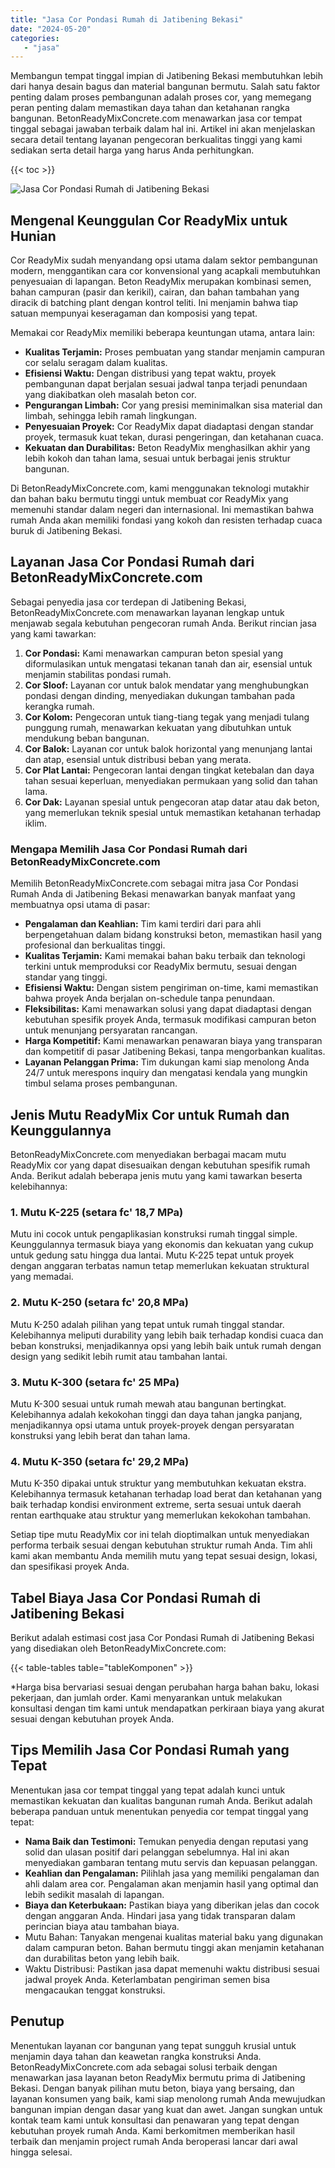 ```yaml
---
title: "Jasa Cor Pondasi Rumah di Jatibening Bekasi"
date: "2024-05-20"
categories: 
   - "jasa"
---
```


Membangun tempat tinggal impian di Jatibening Bekasi membutuhkan lebih dari hanya desain bagus dan material bangunan bermutu. Salah satu faktor penting dalam proses pembangunan adalah proses cor, yang memegang peran penting dalam memastikan daya tahan dan ketahanan rangka bangunan. BetonReadyMixConcrete.com menawarkan jasa cor tempat tinggal sebagai jawaban terbaik dalam hal ini. Artikel ini akan menjelaskan secara detail tentang layanan pengecoran berkualitas tinggi yang kami sediakan serta detail harga yang harus Anda perhitungkan.

{{< toc >}}

![Jasa Cor Pondasi Rumah di Jatibening Bekasi](https://betoncor8.github.io/cor/harga-beton-readymix-concrete%20(6).png)

## Mengenal Keunggulan Cor ReadyMix untuk Hunian

Cor ReadyMix sudah menyandang opsi utama dalam sektor pembangunan modern, menggantikan cara cor konvensional yang acapkali membutuhkan penyesuaian di lapangan. Beton ReadyMix merupakan kombinasi semen, bahan campuran (pasir dan kerikil), cairan, dan bahan tambahan yang diracik di batching plant dengan kontrol teliti. Ini menjamin bahwa tiap satuan mempunyai keseragaman dan komposisi yang tepat.

Memakai cor ReadyMix memiliki beberapa keuntungan utama, antara lain:

- **Kualitas Terjamin:** Proses pembuatan yang standar menjamin campuran cor selalu seragam dalam kualitas.
- **Efisiensi Waktu:** Dengan distribusi yang tepat waktu, proyek pembangunan dapat berjalan sesuai jadwal tanpa terjadi penundaan yang diakibatkan oleh masalah beton cor.
- **Pengurangan Limbah:** Cor yang presisi meminimalkan sisa material dan limbah, sehingga lebih ramah lingkungan.
- **Penyesuaian Proyek:** Cor ReadyMix dapat diadaptasi dengan standar proyek, termasuk kuat tekan, durasi pengeringan, dan ketahanan cuaca.
- **Kekuatan dan Durabilitas:** Beton ReadyMix menghasilkan akhir yang lebih kokoh dan tahan lama, sesuai untuk berbagai jenis struktur bangunan.

Di BetonReadyMixConcrete.com, kami menggunakan teknologi mutakhir dan bahan baku bermutu tinggi untuk membuat cor ReadyMix yang memenuhi standar dalam negeri dan internasional. Ini memastikan bahwa rumah Anda akan memiliki fondasi yang kokoh dan resisten terhadap cuaca buruk di Jatibening Bekasi.

## Layanan Jasa Cor Pondasi Rumah dari BetonReadyMixConcrete.com

Sebagai penyedia jasa cor terdepan di Jatibening Bekasi, BetonReadyMixConcrete.com menawarkan layanan lengkap untuk menjawab segala kebutuhan pengecoran rumah Anda. Berikut rincian jasa yang kami tawarkan:

1. **Cor Pondasi:** Kami menawarkan campuran beton spesial yang diformulasikan untuk mengatasi tekanan tanah dan air, esensial untuk menjamin stabilitas pondasi rumah.
2. **Cor Sloof:** Layanan cor untuk balok mendatar yang menghubungkan pondasi dengan dinding, menyediakan dukungan tambahan pada kerangka rumah.
3. **Cor Kolom:** Pengecoran untuk tiang-tiang tegak yang menjadi tulang punggung rumah, menawarkan kekuatan yang dibutuhkan untuk mendukung beban bangunan.
4. **Cor Balok:** Layanan cor untuk balok horizontal yang menunjang lantai dan atap, esensial untuk distribusi beban yang merata.
5. **Cor Plat Lantai:** Pengecoran lantai dengan tingkat ketebalan dan daya tahan sesuai keperluan, menyediakan permukaan yang solid dan tahan lama.
6. **Cor Dak:** Layanan spesial untuk pengecoran atap datar atau dak beton, yang memerlukan teknik spesial untuk memastikan ketahanan terhadap iklim.

### Mengapa Memilih Jasa Cor Pondasi Rumah dari BetonReadyMixConcrete.com

Memilih BetonReadyMixConcrete.com sebagai mitra jasa Cor Pondasi Rumah Anda di Jatibening Bekasi menawarkan banyak manfaat yang membuatnya opsi utama di pasar:

- **Pengalaman dan Keahlian:** Tim kami terdiri dari para ahli berpengetahuan dalam bidang konstruksi beton, memastikan hasil yang profesional dan berkualitas tinggi.
- **Kualitas Terjamin:** Kami memakai bahan baku terbaik dan teknologi terkini untuk memproduksi cor ReadyMix bermutu, sesuai dengan standar yang tinggi.
- **Efisiensi Waktu:** Dengan sistem pengiriman on-time, kami memastikan bahwa proyek Anda berjalan on-schedule tanpa penundaan.
- **Fleksibilitas:** Kami menawarkan solusi yang dapat diadaptasi dengan kebutuhan spesifik proyek Anda, termasuk modifikasi campuran beton untuk menunjang persyaratan rancangan.
- **Harga Kompetitif:** Kami menawarkan penawaran biaya yang transparan dan kompetitif di pasar Jatibening Bekasi, tanpa mengorbankan kualitas.
- **Layanan Pelanggan Prima:** Tim dukungan kami siap menolong Anda 24/7 untuk merespons inquiry dan mengatasi kendala yang mungkin timbul selama proses pembangunan.

## Jenis Mutu ReadyMix Cor untuk Rumah dan Keunggulannya

BetonReadyMixConcrete.com menyediakan berbagai macam mutu ReadyMix cor yang dapat disesuaikan dengan kebutuhan spesifik rumah Anda. Berikut adalah beberapa jenis mutu yang kami tawarkan beserta kelebihannya:

### 1\. Mutu K-225 (setara fc' 18,7 MPa)

Mutu ini cocok untuk pengaplikasian konstruksi rumah tinggal simple. Keunggulannya termasuk biaya yang ekonomis dan kekuatan yang cukup untuk gedung satu hingga dua lantai. Mutu K-225 tepat untuk proyek dengan anggaran terbatas namun tetap memerlukan kekuatan struktural yang memadai.

### 2\. Mutu K-250 (setara fc' 20,8 MPa)

Mutu K-250 adalah pilihan yang tepat untuk rumah tinggal standar. Kelebihannya meliputi durability yang lebih baik terhadap kondisi cuaca dan beban konstruksi, menjadikannya opsi yang lebih baik untuk rumah dengan design yang sedikit lebih rumit atau tambahan lantai.

### 3\. Mutu K-300 (setara fc' 25 MPa)

Mutu K-300 sesuai untuk rumah mewah atau bangunan bertingkat. Kelebihannya adalah kekokohan tinggi dan daya tahan jangka panjang, menjadikannya opsi utama untuk proyek-proyek dengan persyaratan konstruksi yang lebih berat dan tahan lama.

### 4\. Mutu K-350 (setara fc' 29,2 MPa)

Mutu K-350 dipakai untuk struktur yang membutuhkan kekuatan ekstra. Kelebihannya termasuk ketahanan terhadap load berat dan ketahanan yang baik terhadap kondisi environment extreme, serta sesuai untuk daerah rentan earthquake atau struktur yang memerlukan kekokohan tambahan.

Setiap tipe mutu ReadyMix cor ini telah dioptimalkan untuk menyediakan performa terbaik sesuai dengan kebutuhan struktur rumah Anda. Tim ahli kami akan membantu Anda memilih mutu yang tepat sesuai design, lokasi, dan spesifikasi proyek Anda.

## Tabel Biaya Jasa Cor Pondasi Rumah di Jatibening Bekasi

Berikut adalah estimasi cost jasa Cor Pondasi Rumah di Jatibening Bekasi yang disediakan oleh BetonReadyMixConcrete.com:

{{< table-tables table="tableKomponen" >}}

\*Harga bisa bervariasi sesuai dengan perubahan harga bahan baku, lokasi pekerjaan, dan jumlah order. Kami menyarankan untuk melakukan konsultasi dengan tim kami untuk mendapatkan perkiraan biaya yang akurat sesuai dengan kebutuhan proyek Anda.

## Tips Memilih Jasa Cor Pondasi Rumah yang Tepat

Menentukan jasa cor tempat tinggal yang tepat adalah kunci untuk memastikan kekuatan dan kualitas bangunan rumah Anda. Berikut adalah beberapa panduan untuk menentukan penyedia cor tempat tinggal yang tepat:

- **Nama Baik dan Testimoni:** Temukan penyedia dengan reputasi yang solid dan ulasan positif dari pelanggan sebelumnya. Hal ini akan menyediakan gambaran tentang mutu servis dan kepuasan pelanggan.
- **Keahlian dan Pengalaman:** Pilihlah jasa yang memiliki pengalaman dan ahli dalam area cor. Pengalaman akan menjamin hasil yang optimal dan lebih sedikit masalah di lapangan.
- **Biaya dan Keterbukaan:** Pastikan biaya yang diberikan jelas dan cocok dengan anggaran Anda. Hindari jasa yang tidak transparan dalam perincian biaya atau tambahan biaya.
- Mutu Bahan: Tanyakan mengenai kualitas material baku yang digunakan dalam campuran beton. Bahan bermutu tinggi akan menjamin ketahanan dan durabilitas beton yang lebih baik.
- Waktu Distribusi: Pastikan jasa dapat memenuhi waktu distribusi sesuai jadwal proyek Anda. Keterlambatan pengiriman semen bisa mengacaukan tenggat konstruksi.

## Penutup

Menentukan layanan cor bangunan yang tepat sungguh krusial untuk menjamin daya tahan dan keawetan rangka konstruksi Anda. BetonReadyMixConcrete.com ada sebagai solusi terbaik dengan menawarkan jasa layanan beton ReadyMix bermutu prima di Jatibening Bekasi. Dengan banyak pilihan mutu beton, biaya yang bersaing, dan layanan konsumen yang baik, kami siap menolong rumah Anda mewujudkan bangunan impian dengan dasar yang kuat dan awet. Jangan sungkan untuk kontak team kami untuk konsultasi dan penawaran yang tepat dengan kebutuhan proyek rumah Anda. Kami berkomitmen memberikan hasil terbaik dan menjamin project rumah Anda beroperasi lancar dari awal hingga selesai.
